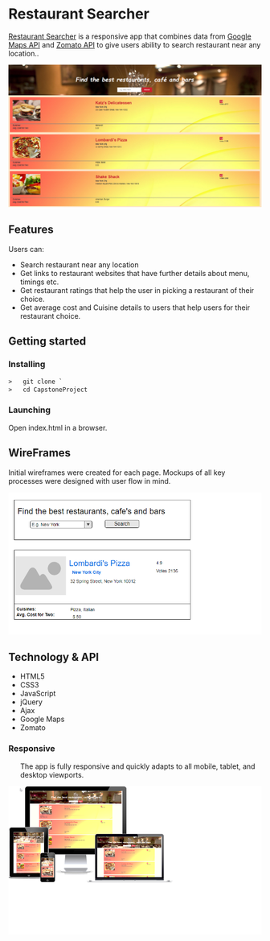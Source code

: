 <h1>Restaurant Searcher</h1>
<p><a href="https://surbhiguptasai.github.io/CapstoneProject/">Restaurant Searcher</a> is a responsive  app that combines data from <a href="https://developers.google.com/maps/">Google Maps API</a> and <a href="https://developers.zomato.com/api">Zomato API</a> to give users ability to search restaurant near any location..</p>
<img src="pics/restaurantSearcherC2.png">

## Features ##

Users can:

- Search restaurant near any location
- Get links to restaurant websites that have further details about menu, timings etc.
- Get restaurant ratings that help the user in picking a restaurant of their choice.
- Get average cost and Cuisine details to users that help users for their restaurant choice.


## Getting started
### Installing
```
>   git clone `
>   cd CapstoneProject
```
### Launching
Open index.html in a browser.

<h2>WireFrames</h2>
<p>Initial wireframes were created for each page. Mockups of all key processes were designed with user flow in mind.</p>
<img src="pics/restaurantsearcher-wireframes.png">

<h2>Technology & API</h2>
<ul>
  <li>HTML5</li>
  <li>CSS3</li>
  <li>JavaScript</li>
  <li>jQuery</li>
  <li>Ajax</li>
  <li>Google Maps</li>
  <li>Zomato</li>
</ul>



<h3>Responsive</h3>
<ul>
  <p>The app is fully responsive and quickly adapts to all mobile, tablet, and desktop viewports.</p>
</ul>
<img src="pics/restaurantsearcher-responsive-1.png">

